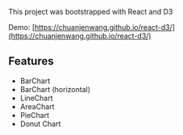 This project was bootstrapped with React and D3

Demo: [https://chuanjenwang.github.io/react-d3/](https://chuanjenwang.github.io/react-d3/)

## Features

- BarChart
- BarChart (horizontal)
- LineChart
- AreaChart
- PieChart
- Donut Chart
